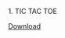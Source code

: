 <p>1. TIC TAC TOE</p> <a href="https://www.webintoapp.com/download/zip/437291/Tic%20Tac%20Toe%201.0.zip?NiZwadM3Ycep"<button>Download</button></a>

